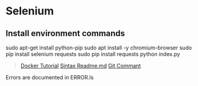 # Selenium

## Install environment commands

sudo apt-get install python-pip
sudo apt install -y chromium-browser
sudo pip install selenium requests
sudo pip install requests
python index.py


> [Docker Tutorial](https://www.youtube.com/watch?v=tBfOHso1-6o&t=1s)
> [Sintax Readme.md](https://help.github.com/articles/basic-writing-and-formatting-syntax)
> [Git Commant](http://rogerdudler.github.io/git-guide/)

Errors are documented in ERROR.ls
